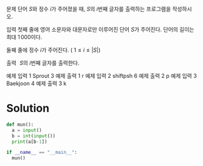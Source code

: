 문제
단어 
$S$와 정수 
$i$가 주어졌을 때, 
$S$의 
$i$번째 글자를 출력하는 프로그램을 작성하시오.

입력
첫째 줄에 영어 소문자와 대문자로만 이루어진 단어 
$S$가 주어진다. 단어의 길이는 최대 
$1\,000$이다.

둘째 줄에 정수 
$i$가 주어진다. (
$1 \le i \le \left|S\right|$)

출력
 
$S$의 
$i$번째 글자를 출력한다.

예제 입력 1 
Sprout
3
예제 출력 1 
r
예제 입력 2 
shiftpsh
6
예제 출력 2 
p
예제 입력 3 
Baekjoon
4
예제 출력 3 
k
# Solution
```python
def mun():
  a = input()
  b = int(input())
  print(a[b-1])

if __name__ == "__main__":
  mun()
```
